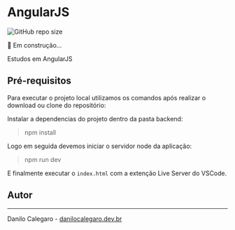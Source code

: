 # AngularJS

![GitHub repo size](https://img.shields.io/github/repo-size/DaniloCalegaro/lista-telefonica-angularjs)

🚀 Em construção...

Estudos em AngularJS

## Pré-requisitos

Para executar o projeto local utilizamos os comandos após realizar o download ou clone do repositório:

Instalar a dependencias do projeto dentro da pasta backend:

> npm install

Logo em seguida devemos iniciar o servidor node da aplicação:

> npm run dev

E finalmente executar o `index.html` com a extenção Live Server do VSCode.

## Autor

-----
Danilo Calegaro - [danilocalegaro.dev.br](https://danilocalegaro.dev.br/)
